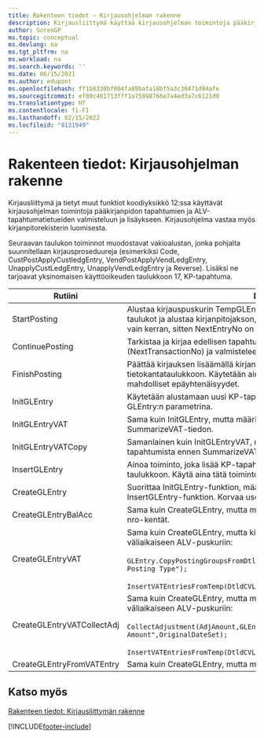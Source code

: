```yaml
---
title: Rakenteen tiedot – Kirjausohjelman rakenne
description: Kirjausliittymä käyttää kirjausohjelman toimintoja pääkirjanpidon tapahtumien ja ALV-tapahtumatietueiden valmisteluun ja lisäykseen.
author: SorenGP
ms.topic: conceptual
ms.devlang: na
ms.tgt_pltfrm: na
ms.workload: na
ms.search.keywords: ''
ms.date: 06/15/2021
ms.author: edupont
ms.openlocfilehash: ff1b8330bf804fa89bafa18bf5a3c30471d94afe
ms.sourcegitcommit: ef80c461713fff1a75998766e7a4ed3a7c6121d0
ms.translationtype: HT
ms.contentlocale: fi-FI
ms.lasthandoff: 02/15/2022
ms.locfileid: "8131949"
---
```

# <a name="design-details-posting-engine-structure"></a>Rakenteen tiedot: Kirjausohjelman rakenne
Kirjausliittymä ja tietyt muut funktiot koodiyksikkö 12:ssa käyttävät kirjausohjelman toimintoja pääkirjanpidon tapahtumien ja ALV-tapahtumatietueiden valmisteluun ja lisäykseen. Kirjausohjelma vastaa myös kirjanpitorekisterin luomisesta.  
  
 Seuraavan taulukon toiminnot muodostavat vakioalustan, jonka pohjalta suunnitellaan kirjausproseduureja (esimerkiksi Code, CustPostApplyCustledgEntry, VendPostApplyVendLedgEntry, UnapplyCustLedgEntry, UnapplyVendLedgEntry ja Reverse). Lisäksi ne tarjoavat yksinomaisen käyttöoikeuden taulukkoon 17, KP-tapahtuma.  
  
|Rutiini|Description|  
|-------------|---------------------------------------|  
|StartPosting|Alustaa kirjauspuskurin TempGLEntryBuf, lukitsee G/L Entry- ja VAT Entry -taulukot ja alustaa kirjanpitojakson, KP-rekisterin ja vaihtokurssin. Tulisi kutsua vain kerran, sitten NextEntryNo on 0.|  
|ContinuePosting|Tarkistaa ja kirjaa edellisen tapahtuman lisäysksen ei-realisoitununeen ALV:n (NextTransactionNo) ja valmistelee seuraavan rivin kirjauksen.|  
|FinishPosting|Päättää kirjauksen lisäämällä kirjanpitotapahtumat väliaikaisesta puskurista tietokantataulukkoon. Käytetään aina StartPosting-rutiinin kanssa. Tarkistaa mahdolliset epäyhtenäisyydet.|  
|InitGLEntry|Käytetään alustamaan uusi KP-tapahtuma yleisen päiväkirjan riville. Palauttaa GLEntry:n parametrina.|  
|InitGLEntryVAT|Sama kuin InitGLEntry, mutta määrittää myös vastatilin numeron ja SummarizeVAT-tiedon.|  
|InitGLEntryVATCopy|Samanlainen kuin InitGLEntryVAT, mutta myös kopioi kirjausryhmien tiedot ALV-tapahtumista ennen SummarizeVAT-toimintoa.|  
|InsertGLEntry|Ainoa toiminto, joka lisää KP-tapahtuman yleiseen TempGLEntryBuf-taulukkoon. Käytä aina tätä toimintoa lisäämiseen.|  
|CreateGLEntry|Suorittaa InitGLEntry-funktion, määrittää lisävaluutan summan ja sitten suorittaa InsertGLEntry-funktion. Korvaa useita koodirivejä yhdellä funktiokutsulla.|  
|CreateGLEntryBalAcc|Sama kuin CreateGLEntry, mutta myös määrittää Vastatilin tyyppi- ja Vastatilin nro-kentät.|  
|CreateGLEntryVAT|Sama kuin CreateGLEntry, mutta kirjausryhmien lisäkäsittely ja tallennus väliaikaiseen ALV-puskuriin:<br /><br /> `GLEntry.CopyPostingGroupsFromDtldCVBuf(DtldCVLedgEntryBuf,GenJnlLine."Gen. Posting Type");`<br /><br /> `InsertVATEntriesFromTemp(DtldCVLedgEntryBuf,GLEntry);`|  
|CreateGLEntryVATCollectAdj|Sama kuin CreateGLEntry, mutta muutosten lisäkokoelmalla ja tallennus väliaikaiseen ALV-puskuriin:<br /><br /> `CollectAdjustment(AdjAmount,GLEntry.Amount,GLEntry."Additional-Currency Amount",OriginalDateSet);`<br /><br /> `InsertVATEntriesFromTemp(DtldCVLedgEntryBuf,GLEntry);`|  
|CreateGLEntryFromVATEntry|Sama kuin CreateGLEntry, mutta myös kopioi kirjausryhmät ALV-tapahtumasta.|  
  
## <a name="see-also"></a>Katso myös  
 [Rakenteen tiedot: Kirjausliittymän rakenne](design-details-posting-interface-structure.md)

[!INCLUDE[footer-include](includes/footer-banner.md)]